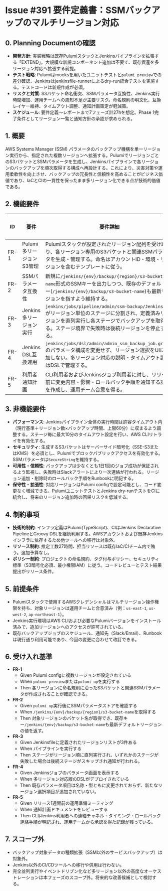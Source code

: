 # Issue #391 要件定義書：SSMバックアップのマルチリージョン対応

## 0. Planning Documentの確認
- **開発方針**: 実装戦略は既存PulumiスタックとJenkinsパイプラインを拡張する「EXTEND」。大規模な新規コンポーネント追加は不要で、既存資産を多リージョン対応へ拡張する前提。
- **テスト戦略**: Pulumiはmocksを用いたユニットテストと`pulumi preview`での差分確認、Jenkinsはjenkinsfile-runnerによるdry-run統合テストを実施する。テストコードは新規作成が必須。
- **リスクと対策**: S3バケット命名衝突、SSMパラメータ互換性、Jenkins実行時間増加、運用チームへの周知不足が主要リスク。命名規則の明文化、互換レイヤー維持、タイムアウト調整、通知計画策定が軽減策。
- **スケジュール**: 要件定義～レポートまで7フェーズ計27hを想定。Phase 1完了条件としてリージョン一覧と通知方針の承認が求められる。

## 1. 概要
AWS Systems Manager (SSM) パラメータのバックアップ機構を単一リージョン実行から、指定された複数リージョンへ拡張する。PulumiでリージョンごとのS3バケットとSSMパラメータを生成し、Jenkinsパイプラインで各リージョンのバックアップを順次取得する構成へ再設計する。これにより、災害対策や運用柔軟性を向上させ、バックアップの冗長性と信頼性を高めることがビジネス価値であり、IaCとCIの一貫性を保ったまま多リージョン化できる点が技術的価値である。

## 2. 機能要件
| ID | 要件 | 要件詳細 | 優先度 |
| --- | --- | --- | --- |
| FR-1 | Pulumi多リージョンS3管理 | Pulumiスタックが設定されたリージョン配列を受け取り、各リージョン専用のS3バケットと関連SSMパラメータを生成・管理する。命名はアカウントID・環境・リージョンを含むテンプレートに従う。 | 高 |
| FR-2 | SSMパラメータ互換性 | 新規に`/jenkins/{env}/backup/{region}/s3-bucket-name`形式のSSMキーを出力しつつ、既存のデフォルトキー(`/jenkins/{env}/backup/s3-bucket-name`)も最新リージョンを指すよう維持する。 | 高 |
| FR-3 | Jenkins多リージョン実行 | `jenkins/jobs/pipeline/admin/ssm-backup/Jenkinsfile`がリージョン単位のステージに分割され、定義済みリージョンを直列実行し各ステージでバックアップを取得する。ステージ境界で失敗時は後続リージョンを停止する。 | 高 |
| FR-4 | Jenkins DSL互換運用 | `jenkins/jobs/dsl/admin/admin_ssm_backup_job.groovy`のパラメータ構成を変更せず、リージョン選択をUIに追加しない。多リージョン対応の説明・タイムアウト調整はDSLで管理する。 | 中 |
| FR-5 | 利用者通知計画 | CLI利用者およびJenkinsジョブ利用者に対し、リリース前に変更内容・影響・ロールバック手順を通知する計画を作成し、運用チーム合意を得る。 | 中 |

## 3. 非機能要件
- **パフォーマンス**: Jenkinsパイプライン全体の実行時間は許容タイムアウト内（現行基準＋リージョン数×バックアップ時間、上限60分）に収まるよう調整する。ステージ毎に最大10分のタイムアウト設定を行い、AWS CLIリトライを有効化する。
- **セキュリティ**: 生成するS3バケットはサーバーサイド暗号化（SSE-S3またはKMS）を必須とし、Pulumiでブロックパブリックアクセスを有効化する。SSMパラメータは`SecureString`を維持する。
- **可用性・信頼性**: バックアップは少なくとも1日1回のジョブ成功が保証されるよう監視し、失敗時はSlackアラートにより一次連絡が行われる。リージョン追加・削除時のロールバック手順をRunbookに明記する。
- **保守性・拡張性**: 対応リージョンはPulumi configで設定可能とし、コード変更なく増減できる。PulumiユニットテストとJenkins dry-runテストをCIに統合し、将来のリージョン追加時の回帰リスクを低減する。

## 4. 制約事項
- **技術的制約**: インフラ定義はPulumi(TypeScript)、CIはJenkins Declarative PipelineとGroovy DSLを継続利用する。AWSアカウントおよび既存Jenkinsインフラに依存するため他ツールへの移行は対象外。
- **リソース制約**: 推定工数27時間、担当リソースは既存IaC/CIチーム内で賄う。追加予算なし。
- **ポリシー制約**: プロジェクトの命名規約、タグ付与ポリシー、セキュリティ標準（S3暗号化必須、最小権限IAM）に従う。コードレビューとテスト結果提出がリリース条件。

## 5. 前提条件
- Pulumiスタックで使用するAWSクレデンシャルはマルチリージョン操作権限を持ち、対象リージョンは運用チームと合意済み（例：`us-east-1`, `us-west-2`, `ap-northeast-1`）。
- Jenkins実行環境はAWS CLIおよび必要なPulumiバージョンをインストール済みで、追加リージョンへのアクセスが許可されている。
- 既存バックアップジョブのスケジュール、通知先（Slack/Email）、Runbookは現行通り利用可能であり、今回の変更に合わせて改訂できる。

## 6. 受け入れ基準
- **FR-1**  
  - Given Pulumi configに複数リージョンが設定されている  
  - When `pulumi preview`または`pulumi up`を実行する  
  - Then 各リージョンに命名規則に沿ったS3バケットと関連SSMパラメータが作成されることが確認できる。
- **FR-2**  
  - Given `pulumi up`実行後にSSMパラメータストアを確認する  
  - When `/jenkins/{env}/backup/{region}/s3-bucket-name`を取得する  
  - Then 対象リージョンのバケット名が取得でき、既存キー`/jenkins/{env}/backup/s3-bucket-name`も最新デフォルトリージョンの値を返す。
- **FR-3**  
  - Given Jenkinsfileに定義されたリージョンリストが3件ある  
  - When パイプラインを実行する  
  - Then ステージがリージョン順に直列実行され、いずれかのステージが失敗した場合は後続ステージがスキップされ通知が行われる。
- **FR-4**  
  - Given Jenkinsジョブのパラメータ画面を表示する  
  - When 多リージョン対応版のDSLがデプロイされている  
  - Then 既存パラメータ項目は名称・型ともに変更されておらず、新たなリージョン選択項目が追加されていない。
- **FR-5**  
  - Given リリース1週間前の運用準備ミーティング  
  - When 通知計画ドキュメントをレビューする  
  - Then CLI/Jenkins利用者への連絡チャネル・タイミング・ロールバック連絡手順が明記され、運用チームから承認を得た記録が残っている。

## 7. スコープ外
- バックアップ対象データの種類拡張（SSM以外のサービスバックアップ）は対象外。
- Jenkins以外のCI/CDツールへの移行や併用は行わない。
- 完全並列実行やイベントドリブン化など多リージョン以外の高度なオーケストレーションは本フェーズのスコープ外。将来的な改善候補として検討する。
